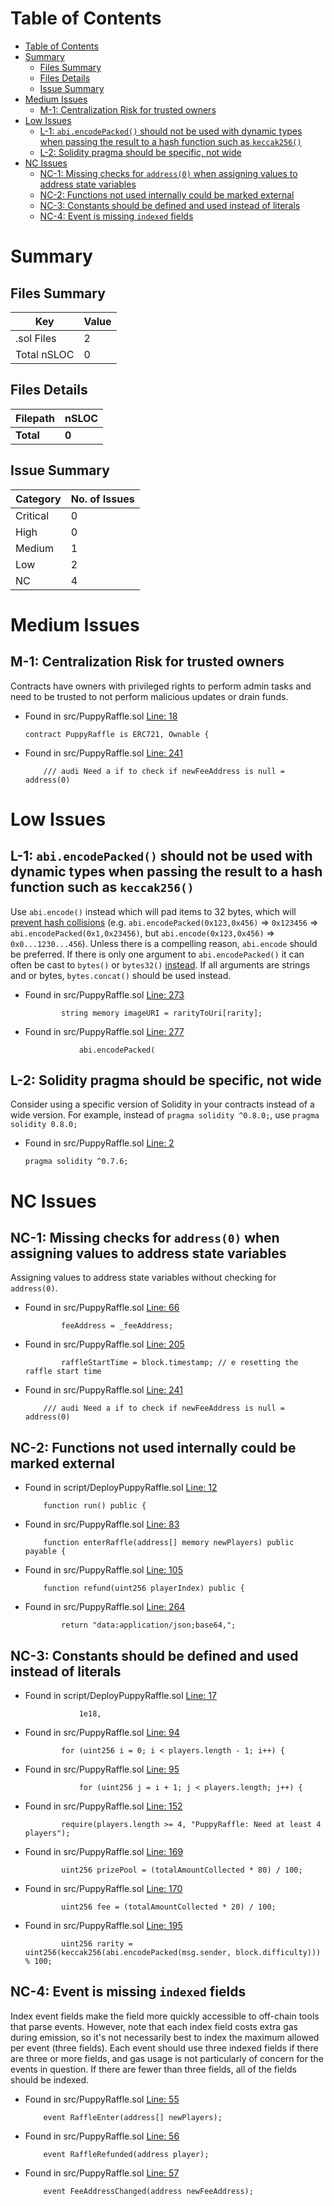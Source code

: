 
# Table of Contents

- [Table of Contents](#table-of-contents)
- [Summary](#summary)
	- [Files Summary](#files-summary)
	- [Files Details](#files-details)
	- [Issue Summary](#issue-summary)
- [Medium Issues](#medium-issues)
	- [M-1: Centralization Risk for trusted owners](#m-1-centralization-risk-for-trusted-owners)
- [Low Issues](#low-issues)
	- [L-1: `abi.encodePacked()` should not be used with dynamic types when passing the result to a hash function such as `keccak256()`](#l-1-abiencodepacked-should-not-be-used-with-dynamic-types-when-passing-the-result-to-a-hash-function-such-as-keccak256)
	- [L-2: Solidity pragma should be specific, not wide](#l-2-solidity-pragma-should-be-specific-not-wide)
- [NC Issues](#nc-issues)
	- [NC-1: Missing checks for `address(0)` when assigning values to address state variables](#nc-1-missing-checks-for-address0-when-assigning-values-to-address-state-variables)
	- [NC-2: Functions not used internally could be marked external](#nc-2-functions-not-used-internally-could-be-marked-external)
	- [NC-3: Constants should be defined and used instead of literals](#nc-3-constants-should-be-defined-and-used-instead-of-literals)
	- [NC-4: Event is missing `indexed` fields](#nc-4-event-is-missing-indexed-fields)


# Summary

## Files Summary

| Key | Value |
| --- | --- |
| .sol Files | 2 |
| Total nSLOC | 0 |


## Files Details

| Filepath | nSLOC |
| --- | --- |
| **Total** | **0** |


## Issue Summary

| Category | No. of Issues |
| --- | --- |
| Critical | 0 |
| High | 0 |
| Medium | 1 |
| Low | 2 |
| NC | 4 |


# Medium Issues

## M-1: Centralization Risk for trusted owners

Contracts have owners with privileged rights to perform admin tasks and need to be trusted to not perform malicious updates or drain funds.

- Found in src/PuppyRaffle.sol [Line: 18](src\PuppyRaffle.sol#L18)

	```solidity
	contract PuppyRaffle is ERC721, Ownable {
	```

- Found in src/PuppyRaffle.sol [Line: 241](src\PuppyRaffle.sol#L241)

	```solidity
	    /// audi Need a if to check if newFeeAddress is null = address(0)
	```



# Low Issues

## L-1: `abi.encodePacked()` should not be used with dynamic types when passing the result to a hash function such as `keccak256()`

Use `abi.encode()` instead which will pad items to 32 bytes, which will [prevent hash collisions](https://docs.soliditylang.org/en/v0.8.13/abi-spec.html#non-standard-packed-mode) (e.g. `abi.encodePacked(0x123,0x456)` => `0x123456` => `abi.encodePacked(0x1,0x23456)`, but `abi.encode(0x123,0x456)` => `0x0...1230...456`). Unless there is a compelling reason, `abi.encode` should be preferred. If there is only one argument to `abi.encodePacked()` it can often be cast to `bytes()` or `bytes32()` [instead](https://ethereum.stackexchange.com/questions/30912/how-to-compare-strings-in-solidity#answer-82739).
If all arguments are strings and or bytes, `bytes.concat()` should be used instead.

- Found in src/PuppyRaffle.sol [Line: 273](src\PuppyRaffle.sol#L273)

	```solidity
	        string memory imageURI = rarityToUri[rarity];
	```

- Found in src/PuppyRaffle.sol [Line: 277](src\PuppyRaffle.sol#L277)

	```solidity
	            abi.encodePacked(
	```



## L-2: Solidity pragma should be specific, not wide

Consider using a specific version of Solidity in your contracts instead of a wide version. For example, instead of `pragma solidity ^0.8.0;`, use `pragma solidity 0.8.0;`

- Found in src/PuppyRaffle.sol [Line: 2](src\PuppyRaffle.sol#L2)

	```solidity
	pragma solidity ^0.7.6;
	```



# NC Issues

## NC-1: Missing checks for `address(0)` when assigning values to address state variables

Assigning values to address state variables without checking for `address(0)`.

- Found in src/PuppyRaffle.sol [Line: 66](src\PuppyRaffle.sol#L66)

	```solidity
	        feeAddress = _feeAddress;
	```

- Found in src/PuppyRaffle.sol [Line: 205](src\PuppyRaffle.sol#L205)

	```solidity
	        raffleStartTime = block.timestamp; // e resetting the raffle start time
	```

- Found in src/PuppyRaffle.sol [Line: 241](src\PuppyRaffle.sol#L241)

	```solidity
	    /// audi Need a if to check if newFeeAddress is null = address(0)
	```



## NC-2: Functions not used internally could be marked external



- Found in script/DeployPuppyRaffle.sol [Line: 12](script\DeployPuppyRaffle.sol#L12)

	```solidity
	    function run() public {
	```

- Found in src/PuppyRaffle.sol [Line: 83](src\PuppyRaffle.sol#L83)

	```solidity
	    function enterRaffle(address[] memory newPlayers) public payable {
	```

- Found in src/PuppyRaffle.sol [Line: 105](src\PuppyRaffle.sol#L105)

	```solidity
	    function refund(uint256 playerIndex) public {
	```

- Found in src/PuppyRaffle.sol [Line: 264](src\PuppyRaffle.sol#L264)

	```solidity
	        return "data:application/json;base64,";
	```



## NC-3: Constants should be defined and used instead of literals



- Found in script/DeployPuppyRaffle.sol [Line: 17](script\DeployPuppyRaffle.sol#L17)

	```solidity
	            1e18,
	```

- Found in src/PuppyRaffle.sol [Line: 94](src\PuppyRaffle.sol#L94)

	```solidity
	        for (uint256 i = 0; i < players.length - 1; i++) {
	```

- Found in src/PuppyRaffle.sol [Line: 95](src\PuppyRaffle.sol#L95)

	```solidity
	            for (uint256 j = i + 1; j < players.length; j++) {
	```

- Found in src/PuppyRaffle.sol [Line: 152](src\PuppyRaffle.sol#L152)

	```solidity
	        require(players.length >= 4, "PuppyRaffle: Need at least 4 players");
	```

- Found in src/PuppyRaffle.sol [Line: 169](src\PuppyRaffle.sol#L169)

	```solidity
	        uint256 prizePool = (totalAmountCollected * 80) / 100;
	```

- Found in src/PuppyRaffle.sol [Line: 170](src\PuppyRaffle.sol#L170)

	```solidity
	        uint256 fee = (totalAmountCollected * 20) / 100;
	```

- Found in src/PuppyRaffle.sol [Line: 195](src\PuppyRaffle.sol#L195)

	```solidity
	        uint256 rarity = uint256(keccak256(abi.encodePacked(msg.sender, block.difficulty))) % 100;
	```



## NC-4: Event is missing `indexed` fields

Index event fields make the field more quickly accessible to off-chain tools that parse events. However, note that each index field costs extra gas during emission, so it's not necessarily best to index the maximum allowed per event (three fields). Each event should use three indexed fields if there are three or more fields, and gas usage is not particularly of concern for the events in question. If there are fewer than three fields, all of the fields should be indexed.

- Found in src/PuppyRaffle.sol [Line: 55](src\PuppyRaffle.sol#L55)

	```solidity
	    event RaffleEnter(address[] newPlayers);
	```

- Found in src/PuppyRaffle.sol [Line: 56](src\PuppyRaffle.sol#L56)

	```solidity
	    event RaffleRefunded(address player);
	```

- Found in src/PuppyRaffle.sol [Line: 57](src\PuppyRaffle.sol#L57)

	```solidity
	    event FeeAddressChanged(address newFeeAddress);
	```



